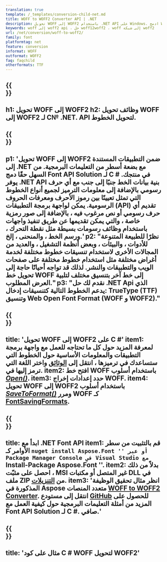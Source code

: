 ```yaml
---
translation: true
template: /_templates/conversion-child-net.md
title: WOFF to WOFF2 Converter API | .NET
description: تحويل WOFF إلى WOFF2 باستخدام .NET API على Windows. ادمج WOFF الأصلي مع وظيفة تحويل خط WOFF2 في الحل الخاص بك.
keywords: woff إلى woff2 api ، حل woff12woff2 ، woff إلى شبكة woff2
url: /net/conversion/woff-to-woff2/
family: font
platformtag: net
feature: conversion
informat: WOFF
outformat: WOFF2
faq: faqchild
otherformats: TTF
---
```


{{<section banner>}}
---
h1: تحويل WOFF إلى WOFF2
h2: وظائف تحويل WOFF إلى WOFF2 لـ C№ .NET. API لتحويل الخطوط.
---

{{<section overview>}}
---
p1: 'تحويل WOFF إلى WOFF2 ضمن التطبيقات المستندة إلى .NET مع بضعة أسطر من التعليمات البرمجية. من السهل حقًا دمج Font API Solution لـ С # في منتجك. يوفر .NET API بنية بيانات الخط جنبًا إلى جنب مع أي حرف رسومي بالإضافة إلى معلومات الترميز لجميع أنواع الخطوط التي تمثل تعيينًا بين رموز الأحرف ومعرفات الحروف الرسومية. يمكن لواجهة برمجة التطبيقات (API) تقديم أي حرف رسومي أو نص مرغوب فيه ، بالإضافة إلى صور رمزية خاصة ، والتي يمكن تقديمها عن طريق تنفيذ واجهات باستخدام وظائف رسومات بسيطة مثل نقطة التحرك ، ورسم الخط ، والمنحنى ، إلخ.'
p2: "نظرًا للطبيعة المتنوعة للأدوات ، والبيئات ، وبعض أنظمة التشغيل ، والعديد من المجالات الأخرى لاستخدام تنسيقات خطوط مختلفة لخدمة أغراض مختلفة مثل استخدام خطوط مختلفة على صفحات الويب والتطبيقات والنشر. لذلك قد تواجه أحيانًا حاجة إلى تحويل خط WOFF إلى خط آخر بتنسيق مختلف لتلبية العرض المطلوب."
p3: "نقدم لك حل .NET Api الذي يدعم الخطوط التالية كتنسيقات إدخال: TrueType (TTF) وتنسيق Web Open Font Format (WOFF و WOFF2)."
---

{{<section feature1>}}
---
title: 'تحويل WOFF إلى WOFF2 على C #'
item1: لمعرفة المزيد حول كل ما تحتاجه للعمل مع واجهة برمجة التطبيقات والمعلومات الأساسية حول الخطوط التي ستساعدك في ترميزها ، انتقل إلى [الوثائق](https://docs.aspose.com/font/) واختر اللغة التي ترمز إليها في.
item2: افتح خط WOFF باستخدام أسلوب  [*Open()*](https://reference.aspose.com/font/net/aspose.font/font/open/).
item3: حدد إعدادات إخراج WOFF.
item4: تحويل WOFF إلى WOFF2 باستخدام أسلوب [*SaveToFormat()*](https://reference.aspose.com/font/net/aspose.font/font/savetoformat/) ومرر WOFF كـ [FontSavingFormats](https://reference.aspose.com/font/net/aspose.font/fontsavingformats/).
---

{{<section feature2>}}
---
title: ابدأ مع .NET Font API
item1: قم بالتثبيت من سطر الأوامر كـ `` nuget install Aspose.Font '' أو عبر Package Manager Console في Visual Studio مع `` Install-Package Aspose.Font ''.
item2: بدلاً من ذلك ، احصل على مثبّت MSI غير المتصل أو مكتبات DLL في ملف ZIP من [التنزيلات](https://releases.aspose.com/font/net/).
item3: 'انظر مثال تحقيق الوظيفة المذكورة في Aspose متعدد المنصات [WOFF to WOFF2 Converter](https://products.aspose.app/font/conversion/woff-to-woff2). انتقل إلى مستودع [GitHub](https://github.com/aspose-font/Aspose.Font-Documentation/tree/master/net-examples) للحصول على المزيد من أمثلة التعليمات البرمجية حول كيفية العمل مع Font API Solution لـ C #. صافي.'
---

{{<section codeexample>}}
---
title: 'مثال على كود C # WOFF لتحويل WOFF2'
---